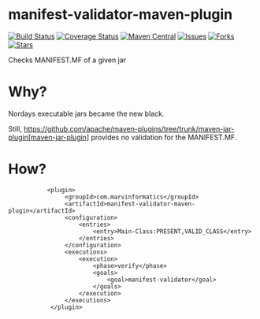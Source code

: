 # manifest-validator-maven-plugin

[![Build Status](https://travis-ci.org/velo/manifest-validator-maven-plugin.svg?branch=master)](https://travis-ci.org/velo/manifest-validator-maven-plugin?branch=master) 
[![Coverage Status](https://coveralls.io/repos/github/velo/manifest-validator-maven-plugin/badge.svg?branch=master)](https://coveralls.io/github/velo/manifest-validator-maven-plugin?branch=master) 
[![Maven Central](https://maven-badges.herokuapp.com/maven-central/com.marvinformatics/manifest-validator-maven-plugin/badge.svg)](https://maven-badges.herokuapp.com/maven-central/com.marvinformatics/manifest-validator-maven-plugin/) 
[![Issues](https://img.shields.io/github/issues/velo/manifest-validator-maven-plugin.svg)](https://github.com/velo/manifest-validator-maven-plugin/issues) 
[![Forks](https://img.shields.io/github/forks/velo/manifest-validator-maven-plugin.svg)](https://github.com/velo/manifest-validator-maven-plugin/network) 
[![Stars](https://img.shields.io/github/stars/velo/manifest-validator-maven-plugin.svg)](https://github.com/velo/manifest-validator-maven-plugin/stargazers)

Checks MANIFEST.MF of a given jar

# Why?

Nordays executable jars became the new black.

Still, https://github.com/apache/maven-plugins/tree/trunk/maven-jar-plugin[maven-jar-plugin] provides no validation for the MANIFEST.MF.


# How?

````
           <plugin>
                <groupId>com.marvinformatics</groupId>
                <artifactId>manifest-validator-maven-plugin</artifactId>
                <configuration>
                    <entries>
                        <entry>Main-Class:PRESENT,VALID_CLASS</entry>
                    </entries>
                </configuration>
                <executions>
                    <execution>
                        <phase>verify</phase>
                        <goals>
                            <goal>manifest-validator</goal>
                        </goals>
                    </execution>
                </executions>
            </plugin>
````
